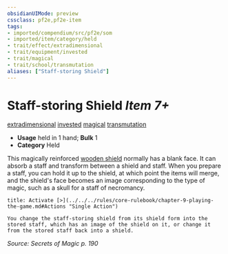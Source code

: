 ```yaml
---
obsidianUIMode: preview
cssclass: pf2e,pf2e-item
tags:
- imported/compendium/src/pf2e/som
- imported/item/category/held
- trait/effect/extradimensional
- trait/equipment/invested
- trait/magical
- trait/school/transmutation
aliases: ["Staff-storing Shield"]
---
```

# Staff-storing Shield *Item 7+*  
[extradimensional](extradimensional.md)  [invested](invested.md)  [magical](magical.md)  [transmutation](transmutation.md)  

- **Usage** held in 1 hand; **Bulk** 1
- **Category** Held

This magically reinforced [wooden shield](wooden-shield.md) normally has a blank face. It can absorb a staff and transform between a shield and staff. When you prepare a staff, you can hold it up to the shield, at which point the items will merge, and the shield's face becomes an image corresponding to the type of magic, such as a skull for a staff of necromancy.

```ad-embed-ability
title: Activate [>](../../../rules/core-rulebook/chapter-9-playing-the-game.md#Actions "Single Action")

You change the staff-storing shield from its shield form into the stored staff, which has an image of the shield on it, or change it from the stored staff back into a shield.
```

*Source: Secrets of Magic p. 190*
